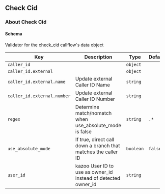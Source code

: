 ## Check Cid

### About Check Cid

#### Schema

Validator for the check_cid callflow's data object



Key | Description | Type | Default | Required
--- | ----------- | ---- | ------- | --------
`caller_id` |   | `object` |   | `false`
`caller_id.external` |   | `object` |   | `false`
`caller_id.external.name` | Update external Caller ID Name | `string` |   | `false`
`caller_id.external.number` | Update external Caller ID Number | `string` |   | `false`
`regex` | Determine match/nomatch when use_absolute_mode is false | `string` | `.*` | `false`
`use_absolute_mode` | If true, direct call down a branch that matches the caller ID | `boolean` | `false` | `false`
`user_id` | kazoo User ID to use as owner_id instead of detected owner_id | `string` |   | `false`


